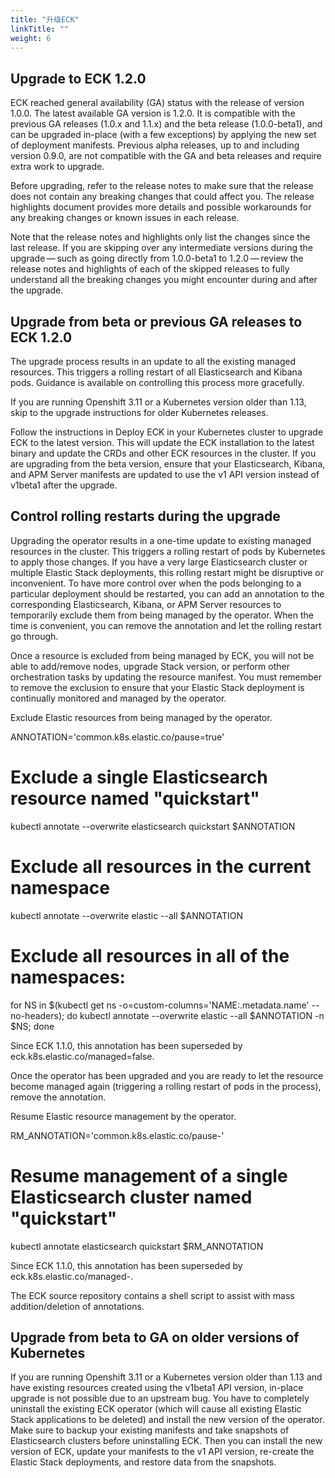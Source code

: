 ```yaml
---
title: "升级ECK"
linkTitle: ""
weight: 6
---
```


## Upgrade to ECK 1.2.0

ECK reached general availability (GA) status with the release of version 1.0.0. The latest available GA version is 1.2.0. It is compatible with the previous GA releases (1.0.x and 1.1.x) and the beta release (1.0.0-beta1), and can be upgraded in-place (with a few exceptions) by applying the new set of deployment manifests. Previous alpha releases, up to and including version 0.9.0, are not compatible with the GA and beta releases and require extra work to upgrade.

Before upgrading, refer to the release notes to make sure that the release does not contain any breaking changes that could affect you. The release highlights document provides more details and possible workarounds for any breaking changes or known issues in each release.

Note that the release notes and highlights only list the changes since the last release. If you are skipping over any intermediate versions during the upgrade — such as going directly from 1.0.0-beta1 to 1.2.0 — review the release notes and highlights of each of the skipped releases to fully understand all the breaking changes you might encounter during and after the upgrade.

## Upgrade from beta or previous GA releases to ECK 1.2.0

The upgrade process results in an update to all the existing managed resources. This triggers a rolling restart of all Elasticsearch and Kibana pods. Guidance is available on controlling this process more gracefully.

If you are running Openshift 3.11 or a Kubernetes version older than 1.13, skip to the upgrade instructions for older Kubernetes releases.

Follow the instructions in Deploy ECK in your Kubernetes cluster to upgrade ECK to the latest version. This will update the ECK installation to the latest binary and update the CRDs and other ECK resources in the cluster. If you are upgrading from the beta version, ensure that your Elasticsearch, Kibana, and APM Server manifests are updated to use the v1 API version instead of v1beta1 after the upgrade.

## Control rolling restarts during the upgrade

Upgrading the operator results in a one-time update to existing managed resources in the cluster. This triggers a rolling restart of pods by Kubernetes to apply those changes. If you have a very large Elasticsearch cluster or multiple Elastic Stack deployments, this rolling restart might be disruptive or inconvenient. To have more control over when the pods belonging to a particular deployment should be restarted, you can add an annotation to the corresponding Elasticsearch, Kibana, or APM Server resources to temporarily exclude them from being managed by the operator. When the time is convenient, you can remove the annotation and let the rolling restart go through.

Once a resource is excluded from being managed by ECK, you will not be able to add/remove nodes, upgrade Stack version, or perform other orchestration tasks by updating the resource manifest. You must remember to remove the exclusion to ensure that your Elastic Stack deployment is continually monitored and managed by the operator.

Exclude Elastic resources from being managed by the operator.

ANNOTATION='common.k8s.elastic.co/pause=true'

# Exclude a single Elasticsearch resource named "quickstart"

kubectl annotate --overwrite elasticsearch quickstart \$ANNOTATION

# Exclude all resources in the current namespace

kubectl annotate --overwrite elastic --all \$ANNOTATION

# Exclude all resources in all of the namespaces:

for NS in $(kubectl get ns -o=custom-columns='NAME:.metadata.name' --no-headers); do kubectl annotate --overwrite elastic --all $ANNOTATION -n \$NS; done

Since ECK 1.1.0, this annotation has been superseded by eck.k8s.elastic.co/managed=false.

Once the operator has been upgraded and you are ready to let the resource become managed again (triggering a rolling restart of pods in the process), remove the annotation.

Resume Elastic resource management by the operator.

RM_ANNOTATION='common.k8s.elastic.co/pause-'

# Resume management of a single Elasticsearch cluster named "quickstart"

kubectl annotate elasticsearch quickstart \$RM_ANNOTATION

Since ECK 1.1.0, this annotation has been superseded by eck.k8s.elastic.co/managed-.

The ECK source repository contains a shell script to assist with mass addition/deletion of annotations.

## Upgrade from beta to GA on older versions of Kubernetes

If you are running Openshift 3.11 or a Kubernetes version older than 1.13 and have existing resources created using the v1beta1 API version, in-place upgrade is not possible due to an upstream bug. You have to completely uninstall the existing ECK operator (which will cause all existing Elastic Stack applications to be deleted) and install the new version of the operator. Make sure to backup your existing manifests and take snapshots of Elasticsearch clusters before uninstalling ECK. Then you can install the new version of ECK, update your manifests to the v1 API version, re-create the Elastic Stack deployments, and restore data from the snapshots.
